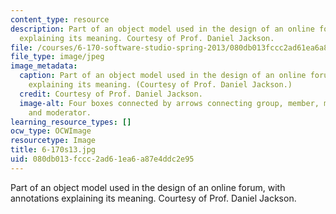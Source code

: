 ```yaml
---
content_type: resource
description: Part of an object model used in the design of an online forum, with annotations
  explaining its meaning. Courtesy of Prof. Daniel Jackson.
file: /courses/6-170-software-studio-spring-2013/080db013fccc2ad61ea6a87e4ddc2e95_6-170s13.jpg
file_type: image/jpeg
image_metadata:
  caption: Part of an object model used in the design of an online forum, with annotations
    explaining its meaning. (Courtesy of Prof. Daniel Jackson.)
  credit: Courtesy of Prof. Daniel Jackson.
  image-alt: Four boxes connected by arrows connecting group, member, moderated group,
    and moderator.
learning_resource_types: []
ocw_type: OCWImage
resourcetype: Image
title: 6-170s13.jpg
uid: 080db013-fccc-2ad6-1ea6-a87e4ddc2e95
---
```

Part of an object model used in the design of an online forum, with annotations explaining its meaning. Courtesy of Prof. Daniel Jackson.

